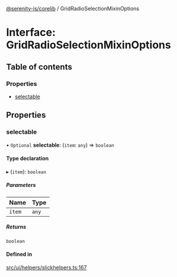 [@serenity-is/corelib](../README.md) / GridRadioSelectionMixinOptions

# Interface: GridRadioSelectionMixinOptions

## Table of contents

### Properties

- [selectable](GridRadioSelectionMixinOptions.md#selectable)

## Properties

### selectable

• `Optional` **selectable**: (`item`: `any`) => `boolean`

#### Type declaration

▸ (`item`): `boolean`

##### Parameters

| Name | Type |
| :------ | :------ |
| `item` | `any` |

##### Returns

`boolean`

#### Defined in

[src/ui/helpers/slickhelpers.ts:167](https://github.com/serenity-is/serenity/blob/master/packages/corelib/src/ui/helpers/slickhelpers.ts#L167)
